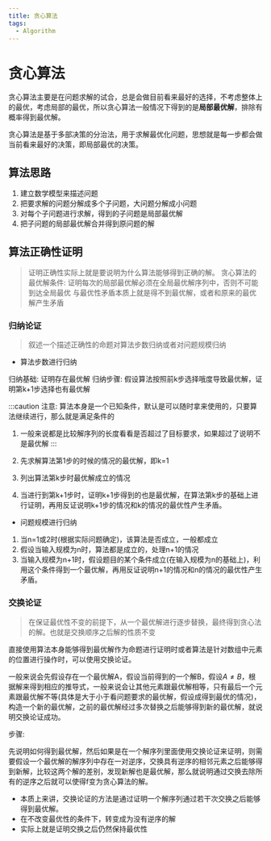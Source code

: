 ```yaml
---
title: 贪心算法
tags: 
  - Algorithm
---
```


# 贪心算法

贪心算法主要是在问题求解的试合，总是会做目前看来最好的选择，不考虑整体上的最优，考虑局部的最优，所以贪心算法一般情况下得到的是**局部最优解**，排除有概率得到最优解。

贪心算法是基于多部决策的分治法，用于求解最优化问题，思想就是每一步都会做当前看来最好的决策，即局部最优的决策。

## 算法思路

1. 建立数学模型来描述问题
2. 把要求解的问题分解成多个子问题，大问题分解成小问题
3. 对每个子问题进行求解，得到的子问题是局部最优解
4. 把子问题的局部最优解合并得到原问题的解

## 算法正确性证明

> 证明正确性实际上就是要说明为什么算法能够得到正确的解。
> 贪心算法的最优解条件: 证明每次的局部最优解必须在全局最优解序列中，否则不可能到达全局最优
> 与最优性矛盾本质上就是得不到最优解，或者和原来的最优解产生矛盾

### 归纳论证

> 叙述一个描述正确性的命题对算法步数归纳或者对问题规模归纳


- 算法步数进行归纳

归纳基础: 证明存在最优解
归纳步骤: 假设算法按照前k步选择哦度导致最优解，证明第k+1步选择也有最优解

:::caution
注意: 算法本身是一个已知条件，默认是可以随时拿来使用的，只要算法继续进行，那么就是满足条件的

1. 一般来说都是比较解序列的长度看看是否超过了目标要求，如果超过了说明不是最优解 
:::

1. 先求解算法第1步的时候的情况的最优解，即k=1
2. 列出算法第k步时最优解成立的情况
3. 当进行到第k+1步时，证明k+1步得到的也是最优解，在算法第k步的基础上进行证明，再用反证说明k+1步的情况和k的情况的最优性产生矛盾。

- 问题规模进行归纳

1. 当n=1或2时(根据实际问题确定)，该算法是否成立，一般都成立
2. 假设当输入规模为n时，算法都是成立的，处理n+1的情况
3. 当输入规模为n+1时，假设题目的某个条件成立(在输入规模为n的基础上)，利用这个条件得到一个最优解，再用反证说明n+1的情况和n的情况的最优性产生矛盾。



### 交换论证

> 在保证最优性不变的前提下，从一个最优解进行逐步替换，最终得到贪心法的解。也就是交换顺序之后解的性质不变

直接使用算法本身能够得到最优解作为命题进行证明时或者算法是针对数组中元素的位置进行操作时，可以使用交换论证。

一般来说会先假设存在一个最优解A，假设当前得到的一个解B，假设$A\not ={B}$，根据解来得到相应的推导式，一般来说会让其他元素跟最优解相等，只有最后一个元素跟最优解不等(具体是大于小于看问题要求的最优解，假设成得到最优的情况)，构造一个新的最优解，之前的最优解经过多次替换之后能够得到新的最优解，就说明交换论证成功。

步骤:

先说明如何得到最优解，然后如果是在一个解序列里面使用交换论证来证明，则需要假设一个最优解的解序列中存在一对逆序，交换具有逆序的相邻元素之后能够得到新解，比较这两个解的差别，发现新解也是最优解，那么就说明通过交换去除所有的逆序之后就可以使得f变为贪心算法的解。

- 本质上来讲，交换论证的方法是通过证明一个解序列通过若干次交换之后能够得到最优解。
- 在不改变最优性的条件下，转变成为没有逆序的解
- 实际上就是证明交换之后仍然保持最优性

